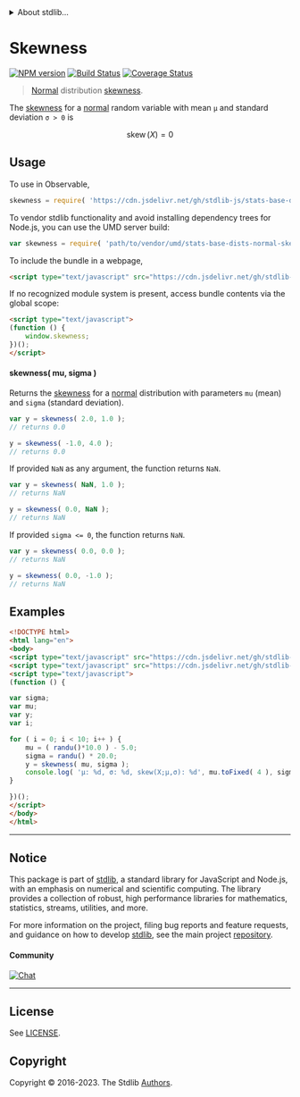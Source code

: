 <!--

@license Apache-2.0

Copyright (c) 2018 The Stdlib Authors.

Licensed under the Apache License, Version 2.0 (the "License");
you may not use this file except in compliance with the License.
You may obtain a copy of the License at

   http://www.apache.org/licenses/LICENSE-2.0

Unless required by applicable law or agreed to in writing, software
distributed under the License is distributed on an "AS IS" BASIS,
WITHOUT WARRANTIES OR CONDITIONS OF ANY KIND, either express or implied.
See the License for the specific language governing permissions and
limitations under the License.

-->


<details>
  <summary>
    About stdlib...
  </summary>
  <p>We believe in a future in which the web is a preferred environment for numerical computation. To help realize this future, we've built stdlib. stdlib is a standard library, with an emphasis on numerical and scientific computation, written in JavaScript (and C) for execution in browsers and in Node.js.</p>
  <p>The library is fully decomposable, being architected in such a way that you can swap out and mix and match APIs and functionality to cater to your exact preferences and use cases.</p>
  <p>When you use stdlib, you can be absolutely certain that you are using the most thorough, rigorous, well-written, studied, documented, tested, measured, and high-quality code out there.</p>
  <p>To join us in bringing numerical computing to the web, get started by checking us out on <a href="https://github.com/stdlib-js/stdlib">GitHub</a>, and please consider <a href="https://opencollective.com/stdlib">financially supporting stdlib</a>. We greatly appreciate your continued support!</p>
</details>

# Skewness

[![NPM version][npm-image]][npm-url] [![Build Status][test-image]][test-url] [![Coverage Status][coverage-image]][coverage-url] <!-- [![dependencies][dependencies-image]][dependencies-url] -->

> [Normal][normal-distribution] distribution [skewness][skewness].

<!-- Section to include introductory text. Make sure to keep an empty line after the intro `section` element and another before the `/section` close. -->

<section class="intro">

The [skewness][skewness] for a [normal][normal-distribution] random variable with mean `μ` and standard deviation `σ > 0` is

<!-- <equation class="equation" label="eq:normal_skewness" align="center" raw="\operatorname{skew}\left( X \right) = 0" alt="Skewness for a normal distribution."> -->

```math
\mathop{\mathrm{skew}}\left( X \right) = 0
```

<!-- <div class="equation" align="center" data-raw-text="\operatorname{skew}\left( X \right) = 0" data-equation="eq:normal_skewness">
    <img src="https://cdn.jsdelivr.net/gh/stdlib-js/stdlib@51534079fef45e990850102147e8945fb023d1d0/lib/node_modules/@stdlib/stats/base/dists/normal/skewness/docs/img/equation_normal_skewness.svg" alt="Skewness for a normal distribution.">
    <br>
</div> -->

<!-- </equation> -->

</section>

<!-- /.intro -->

<!-- Package usage documentation. -->



<section class="usage">

## Usage

To use in Observable,

```javascript
skewness = require( 'https://cdn.jsdelivr.net/gh/stdlib-js/stats-base-dists-normal-skewness@umd/browser.js' )
```

To vendor stdlib functionality and avoid installing dependency trees for Node.js, you can use the UMD server build:

```javascript
var skewness = require( 'path/to/vendor/umd/stats-base-dists-normal-skewness/index.js' )
```

To include the bundle in a webpage,

```html
<script type="text/javascript" src="https://cdn.jsdelivr.net/gh/stdlib-js/stats-base-dists-normal-skewness@umd/browser.js"></script>
```

If no recognized module system is present, access bundle contents via the global scope:

```html
<script type="text/javascript">
(function () {
    window.skewness;
})();
</script>
```

#### skewness( mu, sigma )

Returns the [skewness][skewness] for a [normal][normal-distribution] distribution with parameters `mu` (mean) and `sigma` (standard deviation).

```javascript
var y = skewness( 2.0, 1.0 );
// returns 0.0

y = skewness( -1.0, 4.0 );
// returns 0.0
```

If provided `NaN` as any argument, the function returns `NaN`.

```javascript
var y = skewness( NaN, 1.0 );
// returns NaN

y = skewness( 0.0, NaN );
// returns NaN
```

If provided `sigma <= 0`, the function returns `NaN`.

```javascript
var y = skewness( 0.0, 0.0 );
// returns NaN

y = skewness( 0.0, -1.0 );
// returns NaN
```

</section>

<!-- /.usage -->

<!-- Package usage notes. Make sure to keep an empty line after the `section` element and another before the `/section` close. -->

<section class="notes">

</section>

<!-- /.notes -->

<!-- Package usage examples. -->

<section class="examples">

## Examples

<!-- eslint no-undef: "error" -->

```html
<!DOCTYPE html>
<html lang="en">
<body>
<script type="text/javascript" src="https://cdn.jsdelivr.net/gh/stdlib-js/random-base-randu@umd/browser.js"></script>
<script type="text/javascript" src="https://cdn.jsdelivr.net/gh/stdlib-js/stats-base-dists-normal-skewness@umd/browser.js"></script>
<script type="text/javascript">
(function () {

var sigma;
var mu;
var y;
var i;

for ( i = 0; i < 10; i++ ) {
    mu = ( randu()*10.0 ) - 5.0;
    sigma = randu() * 20.0;
    y = skewness( mu, sigma );
    console.log( 'µ: %d, σ: %d, skew(X;µ,σ): %d', mu.toFixed( 4 ), sigma.toFixed( 4 ), y.toFixed( 4 ) );
}

})();
</script>
</body>
</html>
```

</section>

<!-- /.examples -->

<!-- Section to include cited references. If references are included, add a horizontal rule *before* the section. Make sure to keep an empty line after the `section` element and another before the `/section` close. -->

<section class="references">

</section>

<!-- /.references -->

<!-- Section for related `stdlib` packages. Do not manually edit this section, as it is automatically populated. -->

<section class="related">

</section>

<!-- /.related -->

<!-- Section for all links. Make sure to keep an empty line after the `section` element and another before the `/section` close. -->


<section class="main-repo" >

* * *

## Notice

This package is part of [stdlib][stdlib], a standard library for JavaScript and Node.js, with an emphasis on numerical and scientific computing. The library provides a collection of robust, high performance libraries for mathematics, statistics, streams, utilities, and more.

For more information on the project, filing bug reports and feature requests, and guidance on how to develop [stdlib][stdlib], see the main project [repository][stdlib].

#### Community

[![Chat][chat-image]][chat-url]

---

## License

See [LICENSE][stdlib-license].


## Copyright

Copyright &copy; 2016-2023. The Stdlib [Authors][stdlib-authors].

</section>

<!-- /.stdlib -->

<!-- Section for all links. Make sure to keep an empty line after the `section` element and another before the `/section` close. -->

<section class="links">

[npm-image]: http://img.shields.io/npm/v/@stdlib/stats-base-dists-normal-skewness.svg
[npm-url]: https://npmjs.org/package/@stdlib/stats-base-dists-normal-skewness

[test-image]: https://github.com/stdlib-js/stats-base-dists-normal-skewness/actions/workflows/test.yml/badge.svg?branch=v0.1.1
[test-url]: https://github.com/stdlib-js/stats-base-dists-normal-skewness/actions/workflows/test.yml?query=branch:v0.1.1

[coverage-image]: https://img.shields.io/codecov/c/github/stdlib-js/stats-base-dists-normal-skewness/main.svg
[coverage-url]: https://codecov.io/github/stdlib-js/stats-base-dists-normal-skewness?branch=main

<!--

[dependencies-image]: https://img.shields.io/david/stdlib-js/stats-base-dists-normal-skewness.svg
[dependencies-url]: https://david-dm.org/stdlib-js/stats-base-dists-normal-skewness/main

-->

[chat-image]: https://img.shields.io/gitter/room/stdlib-js/stdlib.svg
[chat-url]: https://app.gitter.im/#/room/#stdlib-js_stdlib:gitter.im

[stdlib]: https://github.com/stdlib-js/stdlib

[stdlib-authors]: https://github.com/stdlib-js/stdlib/graphs/contributors

[umd]: https://github.com/umdjs/umd
[es-module]: https://developer.mozilla.org/en-US/docs/Web/JavaScript/Guide/Modules

[deno-url]: https://github.com/stdlib-js/stats-base-dists-normal-skewness/tree/deno
[umd-url]: https://github.com/stdlib-js/stats-base-dists-normal-skewness/tree/umd
[esm-url]: https://github.com/stdlib-js/stats-base-dists-normal-skewness/tree/esm
[branches-url]: https://github.com/stdlib-js/stats-base-dists-normal-skewness/blob/main/branches.md

[stdlib-license]: https://raw.githubusercontent.com/stdlib-js/stats-base-dists-normal-skewness/main/LICENSE

[normal-distribution]: https://en.wikipedia.org/wiki/Normal_distribution

[skewness]: https://en.wikipedia.org/wiki/Skewness

</section>

<!-- /.links -->
